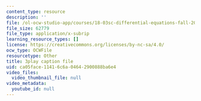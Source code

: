```yaml
---
content_type: resource
description: ''
file: /ol-ocw-studio-app/courses/18-03sc-differential-equations-fall-2011/ca05face11416c6a04642900888ba6e4_sZ2qulI6GEk.srt
file_size: 62779
file_type: application/x-subrip
learning_resource_types: []
license: https://creativecommons.org/licenses/by-nc-sa/4.0/
ocw_type: OCWFile
resourcetype: Other
title: 3play caption file
uid: ca05face-1141-6c6a-0464-2900888ba6e4
video_files:
  video_thumbnail_file: null
video_metadata:
  youtube_id: null
---
```

